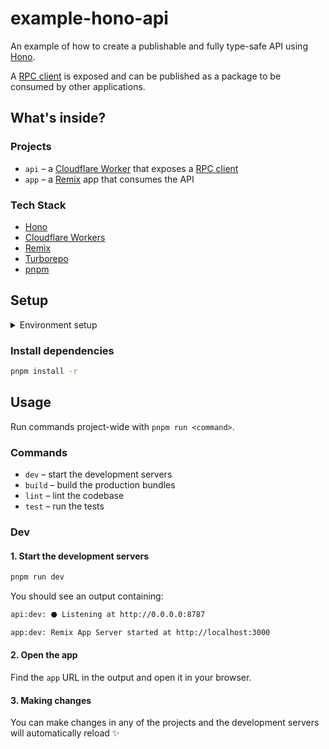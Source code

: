 # example-hono-api

An example of how to create a publishable and fully type-safe API using [Hono](https://hono.dev).

A [RPC client](https://hono.dev/guides/rpc) is exposed and can be published as a package to be consumed by other applications.

## What's inside?

### Projects

- `api` – a [Cloudflare Worker](https://workers.cloudflare.com) that exposes a [RPC client](https://hono.dev/guides/rpc)
- `app` – a [Remix](https://remix.run/) app that consumes the API

### Tech Stack

- [Hono](https://hono.dev)
- [Cloudflare Workers](https://workers.cloudflare.com)
- [Remix](https://remix.run)
- [Turborepo](https://turbo.build/repo)
- [pnpm](https://pnpm.io)

## Setup

<details>
  <summary>Environment setup</summary>

  ### Install pnpm

  ```sh
  corepack prepare pnpm@latest --activate
  ```
  [More alternatives](https://pnpm.io/installation)
</details>

### Install dependencies

```sh
pnpm install -r
```

## Usage

Run commands project-wide with `pnpm run <command>`.

### Commands

- `dev` – start the development servers
- `build` – build the production bundles
- `lint` – lint the codebase
- `test` – run the tests

### Dev

#### 1. Start the development servers

```sh
pnpm run dev
```

You should see an output containing:

```sh
api:dev: ⬣ Listening at http://0.0.0.0:8787
```
```sh
app:dev: Remix App Server started at http://localhost:3000
```

#### 2. Open the app

Find the `app` URL in the output and open it in your browser.

#### 3. Making changes

You can make changes in any of the projects and the development servers will automatically reload ✨
